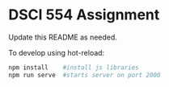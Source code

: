 # DSCI 554 Assignment

Update this README as needed.

To develop using hot-reload:

```bash
npm install    #install js libraries
npm run serve  #starts server on port 2000
```
